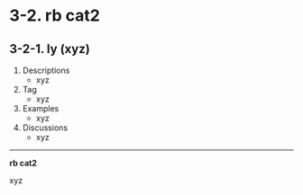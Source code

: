 # 3-2\. rb cat2

## 3-2-1\. ly (xyz)

1. Descriptions
    - xyz
2. Tag
    - xyz
3. Examples
    - xyz
4. Discussions
    - xyz


---

**rb cat2**

xyz
